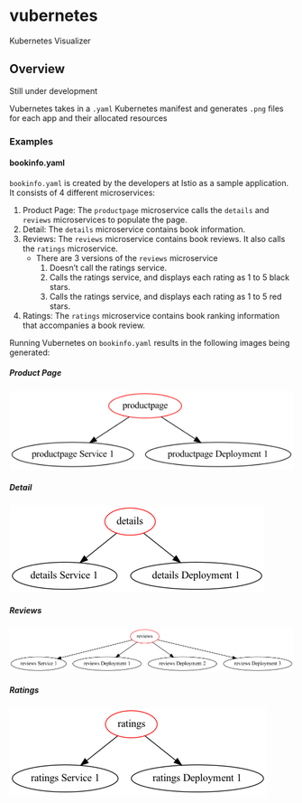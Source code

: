 # vubernetes
Kubernetes Visualizer

## Overview

Still under development

Vubernetes takes in a `.yaml` Kubernetes manifest and generates `.png` files for each app and their allocated resources

### Examples

#### bookinfo.yaml

`bookinfo.yaml` is created by the developers at Istio as a sample application. It consists of 4 different microservices:

1. Product Page: The `productpage` microservice calls the `details` and `reviews` microservices to populate the page.
2. Detail: The `details` microservice contains book information.
3. Reviews: The `reviews` microservice contains book reviews. It also calls the `ratings` microservice.
    - There are 3 versions of the `reviews` microservice
      1. Doesn’t call the ratings service.
      2. Calls the ratings service, and displays each rating as 1 to 5 black stars.
      3. Calls the ratings service, and displays each rating as 1 to 5 red stars.
4. Ratings: The `ratings` microservice contains book ranking information that accompanies a book review.

Running Vubernetes on `bookinfo.yaml` results in the following images being generated:

##### Product Page
![productpage](/output/bookinfo_graphs/productpage.png)
##### Detail
![detail](/output/bookinfo_graphs/details.png)
##### Reviews
![reviews](/output/bookinfo_graphs/reviews.png)
##### Ratings
![ratings](/output/bookinfo_graphs/ratings.png)


